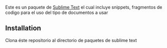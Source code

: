 Este es un paquete de [Sublime Text][sublime] el cual incluye snippets, fragmentos de codigo para el uso del tipo de documentos a usar

## Installation ##
Clona éste repositorio al directorio de paquetes de sublime text

[sublime]: http://www.sublimetext.com/
[package_control]: http://